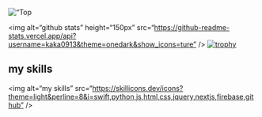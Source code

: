 <p align=“left”>
  <img alt=“Top Langs” height=“150px” src=“https://github-readme-stats.vercel.app/api/top-langs/?username=kaka0913&layout=compact&show_icons=true&theme=onedark” />
  
  <img alt=“github stats” height=“150px” src=“https://github-readme-stats.vercel.app/api?username=kaka0913&theme=onedark&show_icons=ture” />
[![trophy](https://github-profile-trophy.vercel.app/?username=kaka0913&theme=onedark&column=7
)](https://github.com/ryo-ma/github-profile-trophy)

## my skills
<img alt=“my skills” src=“https://skillicons.dev/icons?theme=light&perline=8&i=swift,python,js,html,css,jquery,nextjs,firebase,github” />
</p>
<!--
**kaka0913/kaka0913** is a :ピカピカ: _special_ :ピカピカ: repository because its `README.md` (this file) appears on your GitHub profile.
Here are some ideas to get you started:
- :望遠鏡: I’m currently working on ...
- :芽: I’m currently learning ...
- :バニーガールズ: I’m looking to collaborate on ...
- :考え中: I’m looking for help with ...
- :入力中アイコン: Ask me about ...
- :郵便受け: How to reach me: ...
- :スマイル: Pronouns: ...
- :いなずま: Fun fact: ...
-->
